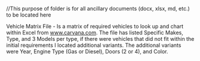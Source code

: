 //This purpose of folder is for all ancillary documents (docx, xlsx, md, etc.) to be located here

Vehicle Matrix File - Is a matrix of required vehicles to look up and chart within Excel from www.carvana.com. The file has listed Specific Makes, Type, and 3 Models per type, if there were vehicles that did not fit within the initial requirements I located additional variants. The additional variants were Year, Engine Type (Gas or Diesel), Doors (2 or 4), and Color.  
